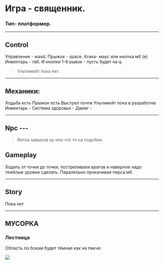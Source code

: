 # __Игра - священник.__ 

### Тип- платформер. 

---
## Сontrol

Управление - wasd. 
Прыжок - space. 
Атака- маус или кнопка мб (е) 
Инвентарь - таб. И кнопки 1-6
рывок - пусть будет на q. 
>Ультимейт пока нет

---

## Механики:
Ходьба есть
Прыжок есть
Выстрел почти 
Ультимейт пока в разработке 
Инвентарь -
Система здоровья -
Дамаг - 

---
## Npc ---

> Ветка навыков ну или что то на подобии. 

## Gameplay

Ходить от точки до точки, постреливали врагов и наверное надо тяжёлые уровни сделать. Паралельно прокачивая перса мб. 

---
## Story

Пока нет

---

## МУСОРКА

### Лестница 

Область по бокам будет тёмная как на пикче: 

![](https://i.postimg.cc/288qdBvg/image.png)
